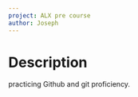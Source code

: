 ```yaml
---
project: ALX pre course
author: Joseph
---
```


# Description

practicing Github and git proficiency.
